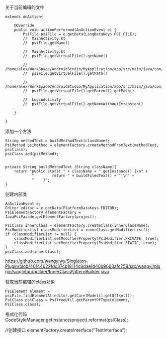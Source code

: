 关于当前编辑的文件  
```
extends AnAction{

    @Override
    public void actionPerformed(AnActionEvent e) {
        PsiFile psiFile = e.getData(LangDataKeys.PSI_FILE);
        //  MainActivity.kt
        //  psiFile.getName()

        //  MainActivity.kt
        //  psiFile.getVirtualFile().getName()

        //  /home/alex/WorkSpace/AndroidStudio/MyApplication/app/src/main/java/com/example/myapplication/MainActivity.kt
        //  psiFile.getVirtualFile().getPath()

        //  /home/alex/WorkSpace/AndroidStudio/MyApplication/app/src/main/java/com/example/myapplication/module/login
        //  psiFile.getVirtualFile().getParent().getPath()

        //  LoginActivity
        //  psiFile.getVirtualFile().getNameWithoutExtension()
   
    }

}

```

添加一个方法  
```
String methodText = buildMethodText(className);
PsiMethod psiMethod = elementFactory.createMethodFromText(methodText, psiClass);
psiClass.add(psiMethod);


private String buildMethodText (String className){
    return "public static " + className + " getInstance() {\n" +
            "        return " + buildFiledText() + ";\n" +
            "    }";
}
```

创建内部类  
```
AnActionEvent e;  
Editor editor = e.getData(PlatformDataKeys.EDITOR);
PsiElementFactory elementFactory = JavaPsiFacade.getElementFactory(project);

PsiClass innerClass = elementFactory.createClass(innerClassName);
PsiModifierList classModifierList = innerClass.getModifierList();
if (classModifierList != null) {
    classModifierList.setModifierProperty(PsiModifier.PRIVATE, true);
    classModifierList.setModifierProperty(PsiModifier.STATIC, true);
}
psiClass.add(innerClass);
```
https://github.com/wangyiwy/Singleton-Plugin/blob/401c4622fdc37cb18114c8dae1d40b9693afc758/src/wangyi/plugin/singleton/builder/InnerClassPatternBuilder.java  

获取当前编辑的class对象  
```
PsiElement element = psiFile.findElementAt(editor.getCaretModel().getOffset());
PsiClass psiClass = PsiTreeUtil.getParentOfType(element, PsiClass.class);
```
格式化代码  
CodeStyleManager.getInstance(project).reformat(psiClass);  

//创建接口
elementFactory.createInterface("TestInterface");  
